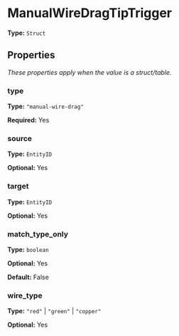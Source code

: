 # ManualWireDragTipTrigger

**Type:** `Struct`

## Properties

*These properties apply when the value is a struct/table.*

### type

**Type:** `"manual-wire-drag"`

**Required:** Yes

### source

**Type:** `EntityID`

**Optional:** Yes

### target

**Type:** `EntityID`

**Optional:** Yes

### match_type_only

**Type:** `boolean`

**Optional:** Yes

**Default:** False

### wire_type

**Type:** `"red"` | `"green"` | `"copper"`

**Optional:** Yes

